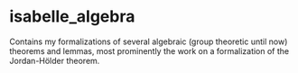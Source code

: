 isabelle_algebra
================

Contains my formalizations of several algebraic (group theoretic until now) theorems and lemmas, most prominently the work on a formalization of the Jordan-Hölder theorem.

